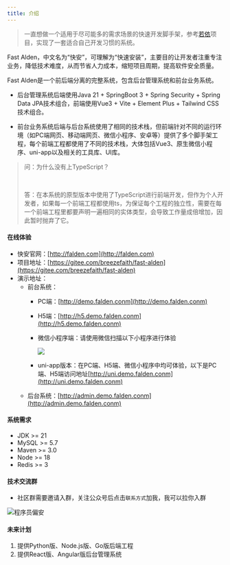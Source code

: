 ```yaml
---
title: 介绍
--- 
```


> 一直想做一个适用于尽可能多的需求场景的快速开发脚手架，参考[若依](https://doc.ruoyi.vip/)项目，实现了一套适合自己开发习惯的系统。

Fast Alden，中文名为“快安”，可理解为“快速安装”，主要目的让开发者注重专注业务，降低技术难度，从而节省人力成本，缩短项目周期，提高软件安全质量。

Fast Alden是一个前后端分离的完整系统，包含后台管理系统和前台业务系统。

- 后台管理系统后端使用Java 21 + SpringBoot 3 + Spring Security + Spring Data JPA技术组合，前端使用Vue3 + Vite + Element Plus + Tailwind CSS技术组合。

- 前台业务系统后端与后台系统使用了相同的技术栈，但前端针对不同的运行环境（如PC端网页、移动端网页、微信小程序、安卓等）提供了多个脚手架工程，每个前端工程都使用了不同的技术栈，大体包括Vue3、原生微信小程序、uni-app以及相关的工具库、UI库。

> 问：为什么没有上TypeScript？
>
> &nbsp;
>
> 答：在本系统的原型版本中使用了TypeScript进行前端开发，但作为个人开发者，如果每一个前端工程都使用ts，为保证每个工程的独立性，需要在每一个前端工程里都要声明一遍相同的实体类型，会导致工作量成倍增加，因此暂时抛弃了它。

#### 在线体验

- 快安官网：[http://falden.com](http://falden.com)
- 项目地址：[https://gitee.com/breezefaith/fast-alden](https://gitee.com/breezefaith/fast-alden)
- 演示地址：
    - 前台系统：
        - PC端：[http://demo.falden.conm](http://demo.falden.conm)
        - H5端：[http://h5.demo.falden.conm](http://h5.demo.falden.conm)
        - 微信小程序端：请使用微信扫描以下小程序进行体验

            ![](https://foruda.gitee.com/images/1688698896981315161/070caf77_1915710.jpeg)
        - uni-app版本：在PC端、H5端、微信小程序中均可体验，以下是PC端、H5端访问地址[http://uni.demo.falden.conm](http://uni.demo.falden.conm)
    - 后台系统：[http://admin.demo.falden.conm](http://admin.demo.falden.conm)

#### 系统需求

- JDK >= 21
- MySQL >= 5.7
- Maven >= 3.0
- Node >= 18
- Redis >= 3

#### 技术交流群

- 社区群需要邀请入群，关注公众号后点击`联系方式`加我，我可以拉你入群

![程序员偏安](https://open.weixin.qq.com/qr/code?username=zzcoder_life)

#### 未来计划

1. 提供Python版、Node.js版、Go版后端工程
2. 提供React版、Angular版后台管理系统